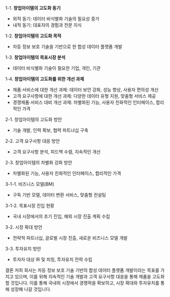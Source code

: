 1-1. **창업아이템의 고도화 동기**
- 외적 동기: 데이터 비식별화 기술의 필요성 증가
- 내적 동기: 대표자의 경험과 전문 지식

1-2. **창업아이템의 고도화 목적**
- 차등 정보 보호 기술을 기반으로 한 합성 데이터 플랫폼 개발

1-3. **창업아이템의 목표시장 분석**
- 데이터 비식별화 기술이 필요한 기업, 개인, 기관

1-4. **창업아이템의 고도화를 위한 개선 과제**
- 제품·서비스에 대한 개선 과제: 데이터 보안 강화, 성능 향상, 사용자 편의성 개선
- 고객 요구사항에 대한 개선 과제: 다양한 데이터 유형 지원, 맞춤형 서비스 제공
- 경쟁제품·서비스 대비 개선 과제: 차별화된 기능, 사용자 친화적인 인터페이스, 합리적인 가격

2-1. 창업아이템의 고도화 방안
- 기술 개발, 인력 확보, 협력 파트너십 구축

2-2. 고객 요구사항 대응 방안
- 고객 요구사항 분석, 피드백 수렴, 지속적인 개선

2-3. 창업아이템의 차별화 강화 방안
- 차별화된 기능, 사용자 친화적인 인터페이스, 합리적인 가격

3-1-1. 비즈니스 모델(BM)
- 구독 기반 모델, 데이터 변환 서비스, 맞춤형 컨설팅

3-1-2. 목표시장 진입 현황
- 국내 시장에서의 초기 진입, 해외 시장 진출 계획 수립

3-2. 시장 확대 방안
- 전략적 파트너십, 글로벌 시장 진출, 새로운 비즈니스 모델 개발

3-3. 투자유치 방안
- 투자자 대상 IR 및 피칭, 투자유치 전략 수립

결론
저희 회사는 차등 정보 보호 기술 기반의 합성 데이터 플랫폼 개발이라는 목표를 가지고 있으며, 이를 위해 지속적인 기술 개발과 고객 요구사항 대응을 통해 제품을 고도화할 것입니다. 이를 통해 국내외 시장에서 경쟁력을 확보하고, 시장 확대와 투자유치를 통해 성장해 나갈 것입니다.
